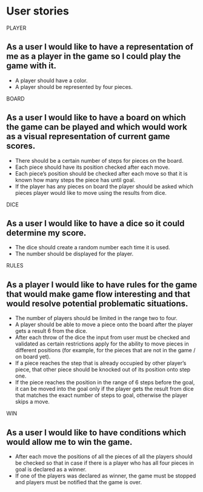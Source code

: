 # User stories

PLAYER

## As a user I would like to have a representation of me as a player in the game so I could play the game with it.

* A player should have a color.
* A player should be represented by four pieces.

BOARD

## As a user I would like to have a board on which the game can be played and which would work as a visual representation of current game scores.

* There should be a certain number of steps for pieces on the board.
* Each piece should have its position checked after each move.
* Each piece’s position should be checked after each move so that it is known how many steps the piece has until goal. 
* If the player has any pieces on board the player should be asked which pieces player would like to move using the results from dice. 

DICE

## As a user I would like to have a dice so it could determine my score.

* The dice should create a random number each time it is used. 
* The number should be displayed for the player.

RULES

## As a player I would like to have rules for the game that would make game flow interesting and that would resolve potential problematic situations. 

* The number of players should be limited in the range two to four.
* A player should be able to move a piece onto the board after the player gets a result 6 from the dice. 
* After each throw of the dice the input from user must be checked and validated as certain restrictions apply for the ability to move pieces in different positions (for example, for the pieces that are not in the game / on board yet).
* If a piece reaches the step that is already occupied by other player’s piece, that other piece should be knocked out of its position onto step one.
* If the piece reaches the position in the range of 6 steps before the goal, it can be moved into the goal only if the player gets the result from dice that matches the exact number of steps to goal, otherwise the player skips a move.

WIN

## As a user I would like to have conditions which would allow me to win the game.

* After each move the positions of all the pieces of all the players should be checked so that in case if there is a player who has all four pieces in goal is declared as a winner.
* If one of the players was declared as winner, the game must be stopped and players must be notified that the game is over. 

